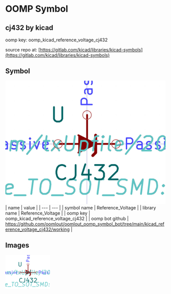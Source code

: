 # OOMP Symbol  
## cj432  by kicad  
  
oomp key: oomp_kicad_reference_voltage_cj432  
  
source repo at: [https://gitlab.com/kicad/libraries/kicad-symbols](https://gitlab.com/kicad/libraries/kicad-symbols)  
## Symbol  
  
[![working.png](working_600.png)](working.png)  
| name | value | 
| --- | --- | 
| symbol name | Reference_Voltage | 
| library name | Reference_Voltage | 
| oomp key | oomp_kicad_reference_voltage_cj432 | 
| oomp bot github | https://github.com/oomlout/oomlout_oomp_symbol_bot/tree/main/kicad_reference_voltage_cj432/working | 
## Images  
  
[![working.png](working_140.png)](working.png)  
